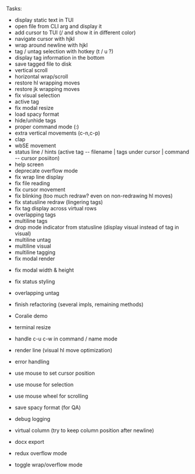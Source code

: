 Tasks:
+ display static text in TUI
+ open file from CLI arg and display it
+ add cursor to TUI (/ and show it in different color)
+ navigate cursor with hjkl
+ wrap around newline with hjkl
+ tag / untag selection with hotkey (t / u ?)
+ display tag information in the bottom
+ save tagged file to disk
+ vertical scroll
+ horizontal wrap/scroll
+ restore hl wrapping moves
+ restore jk wrapping moves
+ fix visual selection
+ active tag
+ fix modal resize
+ load spacy format
+ hide/unhide tags
+ proper command mode (:)
+ extra vertical movements (c-n,c-p)
+ clap
+ wbSE movement
+ status line / hints (active tag -- filename | tags under cursor | command -- cursor posiiton)
+ help screen
+ deprecate overflow mode
+ fix wrap line display
+ fix file reading
+ fix cursor movement
+ fix blinking (too much redraw? even on non-redrawing hl moves)
+ fix statusline redraw (lingering tags)
+ fix tag display across virtual rows
+ overlapping tags
+ multiline tags
+ drop mode indicator from statusline (display visual instead of tag in visual)
+ multiline untag
+ multiline visual
+ multiline tagging
+ fix modal render

- fix modal width & height
- fix status styling
- overlapping untag
- finish refactoring (several impls, remaining methods)

- Coralie demo

- terminal resize
- handle c-u c-w in command / name mode
- render line (visual hl move optimization)
- error handling
- use mouse to set cursor position
- use mouse for selection
- use mouse wheel for scrolling

- save spacy format (for QA)
- debug logging
- virtual column (try to keep column position after newline)
- docx export

- redux overflow mode
- toggle wrap/overflow mode
